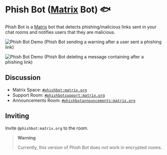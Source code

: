 # Phish Bot ([Matrix](https://matrix.org) Bot) 🐟

Phish Bot is a [Matrix](https://matrix.org) bot that detects phishing/malicious links sent in your chat rooms and notifies users that they are malicious.

![Phish Bot Demo (Phish Bot sending a warning after a user sent a phishing link)](https://i.imgur.com/bmbBlOc.gif)

![Phish Bot Demo (Phish Bot deleting a message containing after a phishing link)](https://i.imgur.com/Lxaqkq6.gif)

## Discussion

- Matrix Space: [`#phishbot:matrix.org`](https://matrix.to/#/#phishbot:matrix.org)
- Support Room: [`#phishbotsupport:matrix.org`](https://matrix.to/#/#phishbotsupport:matrix.org)
- Announcements Room: [`#phishbotannouncements:matrix.org`](https://matrix.to/#/#phishbotannouncements:matrix.org)

## Inviting 

Invite `@phishbot:matrix.org` to the room.

> **Warning**
>
> Currently, this version of Phish Bot does not work in encrypted rooms.